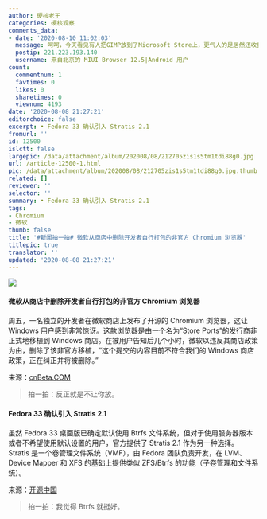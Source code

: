 ```yaml
---
author: 硬核老王
categories: 硬核观察
comments_data:
- date: '2020-08-10 11:02:03'
  message: 呵呵，今天看见有人把GIMP放到了Microsoft Store上，更气人的是居然还收费
  postip: 221.223.193.140
  username: 来自北京的 MIUI Browser 12.5|Android 用户
count:
  commentnum: 1
  favtimes: 0
  likes: 0
  sharetimes: 0
  viewnum: 4193
date: '2020-08-08 21:27:21'
editorchoice: false
excerpt: • Fedora 33 确认引入 Stratis 2.1
fromurl: ''
id: 12500
islctt: false
largepic: /data/attachment/album/202008/08/212705zis1s5tm1tdi88g0.jpg
url: /article-12500-1.html
pic: /data/attachment/album/202008/08/212705zis1s5tm1tdi88g0.jpg.thumb.jpg
related: []
reviewer: ''
selector: ''
summary: • Fedora 33 确认引入 Stratis 2.1
tags:
- Chromium
- 微软
thumb: false
title: '#新闻拍一拍# 微软从商店中删除开发者自行打包的非官方 Chromium 浏览器'
titlepic: true
translator: ''
updated: '2020-08-08 21:27:21'
---
```


![](/data/attachment/album/202008/08/212705zis1s5tm1tdi88g0.jpg)


#### 微软从商店中删除开发者自行打包的非官方 Chromium 浏览器


周五，一名独立的开发者在微软商店上发布了开源的 Chromium 浏览器，这让 Windows 用户感到非常惊讶。这款浏览器是由一个名为“Store Ports”的发行商非正式地移植到 Windows 商店。在被用户告知后几个小时，微软以违反其商店政策为由，删除了该非官方移植，“这个提交的内容目前不符合我们的 Windows 商店政策，正在纠正并将被删除。”


来源：[cnBeta.COM](https://www.cnbeta.com/articles/tech/1013087.htm)



> 
> 拍一拍：反正就是不让你放。
> 
> 
> 


#### Fedora 33 确认引入 Stratis 2.1


虽然 Fedora 33 桌面版已确定默认使用 Btrfs 文件系统，但对于使用服务器版本或者不希望使用默认设置的用户，官方提供了 Stratis 2.1 作为另一种选择。Stratis 是一个卷管理文件系统（VMF），由 Fedora 团队负责开发，在 LVM、Device Mapper 和 XFS 的基础上提供类似 ZFS/Btrfs 的功能（子卷管理和文件系统）。


来源：[开源中国](https://www.oschina.net/news/117773/fedora-33-stratis-storage-2-1)



> 
> 拍一拍：我觉得 Btrfs 就挺好。
> 
> 
>